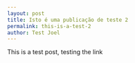 ```yaml
---
layout: post
title: Isto é uma publicação de teste 2
permalink: this-is-a-test-2
author: Test Joel
---
```


This is a test post, testing the link